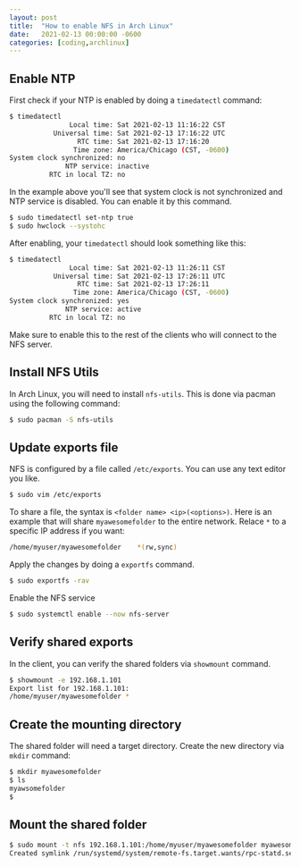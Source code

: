 ```yaml
---
layout: post
title:  "How to enable NFS in Arch Linux"
date:   2021-02-13 00:00:00 -0600
categories: [coding,archlinux]
---
```

## Enable NTP
First check if your NTP is enabled by doing a `timedatectl` command:

```bash
$ timedatectl
               Local time: Sat 2021-02-13 11:16:22 CST
           Universal time: Sat 2021-02-13 17:16:22 UTC
                 RTC time: Sat 2021-02-13 17:16:20
                Time zone: America/Chicago (CST, -0600)
System clock synchronized: no
              NTP service: inactive
          RTC in local TZ: no
```

In the example above you'll see that system clock is not synchronized and NTP service is disabled. You can enable it by this command.

```bash
$ sudo timedatectl set-ntp true
$ sudo hwclock --systohc
```

After enabling, your `timedatectl` should look something like this:

```bash
$ timedatectl
               Local time: Sat 2021-02-13 11:26:11 CST
           Universal time: Sat 2021-02-13 17:26:11 UTC
                 RTC time: Sat 2021-02-13 17:26:11
                Time zone: America/Chicago (CST, -0600)
System clock synchronized: yes
              NTP service: active
          RTC in local TZ: no
```

Make sure to enable this to the rest of the clients who will connect to the NFS server.

## Install NFS Utils

In Arch Linux, you will need to install `nfs-utils`. This is done via pacman using the following command:

```bash
$ sudo pacman -S nfs-utils
```

## Update exports file

NFS is configured by a file called `/etc/exports`. You can use any text editor you like.

```bash
$ sudo vim /etc/exports
```

To share a file, the syntax is `<folder name> <ip>(<options>)`. Here is an example that will share `myawesomefolder` to the entire network. Relace `*` to a specific IP address if you want:

```bash
/home/myuser/myawesomefolder    *(rw,sync)
```

Apply the changes by doing a `exportfs` command. 

```bash
$ sudo exportfs -rav
```


Enable the NFS service

```bash
$ sudo systemctl enable --now nfs-server
```

## Verify shared exports

In the client, you can verify the shared folders via `showmount` command.

```bash
$ showmount -e 192.168.1.101
Export list for 192.168.1.101:
/home/myuser/myawesomefolder *
```

## Create the mounting directory

The shared folder will need a target directory. Create the new directory via `mkdir` command:

```bash
$ mkdir myawesomefolder
$ ls
myawsomefolder
$
```

## Mount the shared folder

```bash
$ sudo mount -t nfs 192.168.1.101:/home/myuser/myawesomefolder myawesomefolder
Created symlink /run/systemd/system/remote-fs.target.wants/rpc-statd.service → /usr/lib/systemd/system/rpc-statd.service.
```